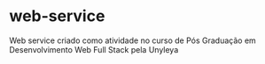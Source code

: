 # web-service
Web service criado como atividade no curso de Pós Graduação em Desenvolvimento Web Full Stack pela Unyleya
